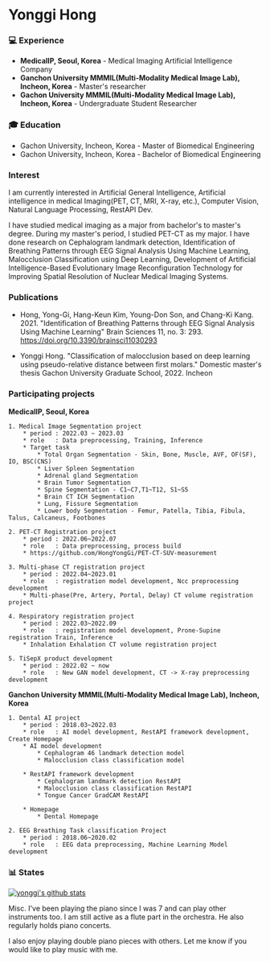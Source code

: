 # Yonggi Hong


### :computer: Experience
- **MedicalIP, Seoul, Korea** - Medical Imaging Artificial Intelligence Company
- **Ganchon University MMMIL(Multi-Modality Medical Image Lab), Incheon, Korea** - Master's researcher
- **Gachon University MMMIL(Multi-Modality Medical Image Lab), Incheon, Korea** - Undergraduate Student Researcher

### :mortar_board: Education

* Gachon University, Incheon, Korea - Master of Biomedical Engineering
* Gachon University, Incheon, Korea - Bachelor of Biomedical Engineering





### Interest
I am currently interested in Artificial General Intelligence, Artificial intelligence in medical Imaging(PET, CT, MRI, X-ray, etc.), Computer Vision, Natural Language Processing, RestAPI Dev.

I have studied medical imaging as a major from bachelor's to master's degree. During my master's period, I studied PET-CT as my major. I have done research on Cephalogram landmark detection, Identification of Breathing Patterns through EEG Signal Analysis Using Machine Learning, Malocclusion Classification using Deep Learning, Development of Artificial Intelligence-Based Evolutionary Image Reconfiguration Technology for Improving Spatial Resolution of Nuclear Medical Imaging Systems.


### Publications

* Hong, Yong-Gi, Hang-Keun Kim, Young-Don Son, and Chang-Ki Kang. 2021. "Identification of Breathing Patterns through EEG Signal Analysis Using Machine Learning" Brain Sciences 11, no. 3: 293. https://doi.org/10.3390/brainsci11030293


* Yonggi Hong. "Classification of malocclusion based on deep learning using pseudo-relative distance between first molars." Domestic master's thesis Gachon University Graduate School, 2022. Incheon 



###  Participating projects

**MedicalIP, Seoul, Korea** 
    
    1. Medical Image Segmentation project
        * period : 2022.03 ~ 2023.03
        * role   : Data preprocessing, Training, Inference
        * Target task
            * Total Organ Segmentation - Skin, Bone, Muscle, AVF, OF(SF), IO, BSC(CNS)
            * Liver Spleen Segmentation
            * Adrenal gland Segmentation
            * Brain Tumor Segmentation
            * Spine Segmentation - C1~C7,T1~T12, S1~S5
            * Brain CT ICH Segmentation 
            * Lung, Fissure Segmentation
            * Lower body Segmentation - Femur, Patella, Tibia, Fibula, Talus, Calcaneus, Footbones

    2. PET-CT Registration project
        * period : 2022.06~2022.07
        * role   : Data preprocessing, process build
        * https://github.com/HongYongGi/PET-CT-SUV-measurement
    
    3. Multi-phase CT registration project
        * period : 2022.04~2023.01
        * role   : registration model development, Ncc preprocessing development
        * Multi-phase(Pre, Artery, Portal, Delay) CT volume registration project

    4. Respiratory registration project
        * period : 2022.03~2022.09
        * role   : registration model development, Prone-Supine registration Train, Inference
        * Inhalation Exhalation CT volume registration project

    5. TiSepX product development 
        * period : 2022.02 ~ now
        * role   : New GAN model development, CT -> X-ray preprocessing development



**Ganchon University MMMIL(Multi-Modality Medical Image Lab), Incheon, Korea**

    1. Dental AI project
        * period : 2018.03~2022.03
        * role   : AI model development, RestAPI framework development, Create Homepage
        * AI model development
            * Cephalogram 46 landmark detection model
            * Malocclusion class classification model

        * RestAPI framework development
            * Cephalogram landmark detection RestAPI
            * Malocclusion class classification RestAPI
            * Tongue Cancer GradCAM RestAPI
        
        * Homepage
            * Dental Homepage
    
    2. EEG Breathing Task classification Project
        * period : 2018.06~2020.02
        * role   : EEG data preprocessing, Machine Learning Model development


### :bar_chart: States

[![yonggi's github stats](https://github-readme-stats.vercel.app/api?username=HongYongGi&show_icons=true&theme=dark&hide_title=true)](https://github.com/HongYongGi)





Misc.
I've been playing the piano since I was 7 and can play other instruments too. I am still active as a flute part in the orchestra. He also regularly holds piano concerts.

I also enjoy playing double piano pieces with others. Let me know if you would like to play music with me.


<!--
**HongYongGi/HongYongGi** is a ✨ _special_ ✨ repository because its `README.md` (this file) appears on your GitHub profile.

Here are some ideas to get you started:

- 🔭 I’m currently working on ...
- 🌱 I’m currently learning ...
- 👯 I’m looking to collaborate on ...
- 🤔 I’m looking for help with ...
- 💬 Ask me about ...
- 📫 How to reach me: ...
- 😄 Pronouns: ...
- ⚡ Fun fact: ...
-->
